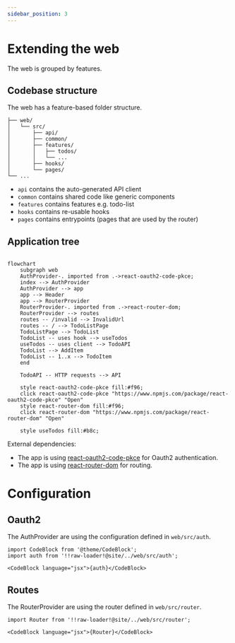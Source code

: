 ```yaml
---
sidebar_position: 3
---
```


# Extending the web

The web is grouped by features.

## Codebase structure

The web has a feature-based folder structure. 

```
├── web/
│   └── src/
│       ├── api/
│       ├── common/
│       ├── features/ 
│       │   ├── todos/
│       │   └── ...
│       ├── hooks/
│       └── pages/       
└── ...
```

- `api` contains the auto-generated API client
- `common` contains shared code like generic components
- `features` contains features e.g. todo-list
- `hooks` contains re-usable hooks
- `pages` contains entrypoints (pages that are used by the router)

## Application tree

```mermaid

flowchart 
    subgraph web
    AuthProvider-. imported from .->react-oauth2-code-pkce;
    index --> AuthProvider
    AuthProvider --> app
    app --> Header
    app --> RouterProvider
    RouterProvider-. imported from .->react-router-dom;
    RouterProvider --> routes
    routes -- /invalid --> InvalidUrl
    routes -- / --> TodoListPage 
    TodoListPage --> TodoList
    TodoList -- uses hook --> useTodos
    useTodos -- uses client --> TodoAPI
    TodoList --> AddItem
    TodoList -- 1..x --> TodoItem
    end
    
    TodoAPI -- HTTP requests --> API
    
    style react-oauth2-code-pkce fill:#f96;
    click react-oauth2-code-pkce "https://www.npmjs.com/package/react-oauth2-code-pkce" "Open"
    style react-router-dom fill:#f96;
    click react-router-dom "https://www.npmjs.com/package/react-router-dom" "Open"
    
    style useTodos fill:#b8c;
```

External dependencies:

* The app is using [react-oauth2-code-pkce](https://www.npmjs.com/package/react-oauth2-code-pkce) for Oauth2 authentication. 
* The app is using [react-router-dom](https://www.npmjs.com/package/react-router-dom) for routing. 

# Configuration

## Oauth2

The AuthProvider are using the configuration defined in `web/src/auth`. 

```mdx-code-block
import CodeBlock from '@theme/CodeBlock';
import auth from '!!raw-loader!@site/../web/src/auth';

<CodeBlock language="jsx">{auth}</CodeBlock>
```

## Routes

The RouterProvider are using the router defined in `web/src/router`.

```mdx-code-block
import Router from '!!raw-loader!@site/../web/src/router';

<CodeBlock language="jsx">{Router}</CodeBlock>
```
